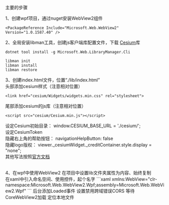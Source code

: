 主要的步骤

1、创建wpf项目，通过nuget安装WebView2组件
``` csproj文件
<PackageReference Include="Microsoft.Web.WebView2" Version="1.0.1587.40" />
```

2、全局安装libman工具，创建js客户端库配置文件，下载 [Cesium](https:learn.microsoft.com/zh-cn/aspnet/core/client-side/libman/libman-cli?view=aspnetcore-6.0)库


``` .NET CLI
dotnet tool install -g Microsoft.Web.LibraryManager.Cli
``` 
``` 其他指令
libman init
libman install 
libman restore 
``` 

3、创建index.html文件，位置“./lib/index.html”<br>
头部添加cesium样式（注意相对位置）
```
<link href="cesium/Widgets/widgets.min.css" rel="stylesheet">
```
尾部添加cesium的js库（注意相对位置）
```
<script src="cesium/Cesium.min.js"></script>
```
设定Cesium初始目录：
window.CESIUM_BASE_URL = './cesium/';<br>
设定CesiumToken<br>
隐藏右上角的帮助按钮：
navigationHelpButton: false <br>
隐藏logo版权：
viewer._cesiumWidget._creditContainer.style.display = "none";<br>
 其他写法按照[官方文档](https:www.cesium.com/learn/cesiumjs-learn/cesiumjs-quickstart)

<br>
4、在wpf中使用WebView2
在项目中设置lib文件夹属性为内容、始终复制<br>
在xaml中引入命名空间、使用控件，起个名字
```xaml
 xmlns:WebView="clr-namespace:Microsoft.Web.WebView2.Wpf;assembly=Microsoft.Web.WebView2.Wpf"
 <WebView:WebView2 x:Name="WebView" />
```
后台添加Loaded事件
设置禁用跨域错误CORS
等待CoreWebView2加载
定位本地文件